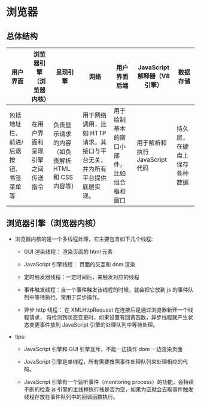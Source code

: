 # 浏览器

## 总体结构

| 用户界面                              | 浏览器引擎（浏览器内核）         | 呈现引擎                                            | 网络                                                                       | 用户界面后端                               | JavaScript 解释器（V8 引擎）   | 数据存储                     |
| ------------------------------------- | -------------------------------- | --------------------------------------------------- | -------------------------------------------------------------------------- | ------------------------------------------ | ------------------------------ | ---------------------------- |
| 包括地址栏、前进/后退按钮、书签菜单等 | 在用户界面和呈现引擎之间传送指令 | 负责显示请求的内容（如负责解析 HTML 和 CSS 内容等） | 用于网络调用，比如 HTTP 请求。其接口与平台无关，并为所有平台提供底层实现。 | 用于绘制基本的窗口小部件，比如组合框和窗口 | 用于解析和执行 JavaScript 代码 | 持久层，在硬盘上保存各种数据 |

## 浏览器引擎（浏览器内核）

- 浏览器内核的是一个多线程处理，它主要包含如下几个线程:

  - GUI 渲染线程： 渲染页面的 html 元素

  - JavaScript 引擎线程： 页面的交互和 dom 渲染

  - 定时触发器线程：一定时间后，来触发对应的线程

  - 事件触发线程：当一个事件触发该线程的时候，就会把它放到 js 的事件队列中等待执行。常用于异步操作。

  - 异步 http 线程： 在 XMLHttpRequest 在连接后是通过浏览器新开一个线程请求， 将检测到状态变更时，如果设置有回调函数，异步线程就产生状态变更事件放到 JavaScript 引擎的处理队列中等待处理。

- tips:

  - JavaScript 引擎和 GUI 引擎互斥，不能一边操作 dom 一边渲染页面

  - JavaScript 引擎是单线程，所有需要按照事件处理队列来处理相应的代码。

  - JavaScript 引擎有一个监听事件（monitoring process）的功能，会持续不断的检查 js 引擎的主线程执行栈是否为空，如果为空就会去取事件触发线程存放在事件队列中的回调函数执行。
